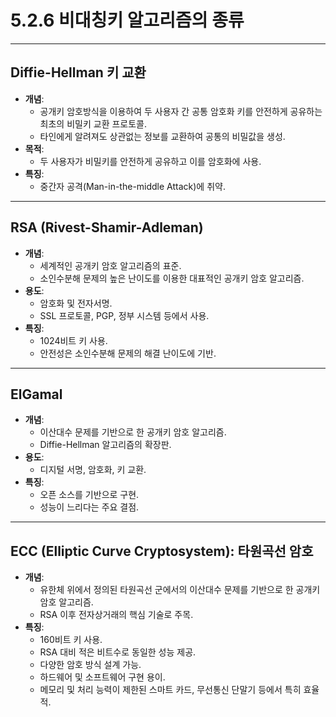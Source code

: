 # 5.2.6 비대칭키 알고리즘의 종류

---

## Diffie-Hellman 키 교환
- **개념**: 
  - 공개키 암호방식을 이용하여 두 사용자 간 공통 암호화 키를 안전하게 공유하는 최초의 비밀키 교환 프로토콜.
  - 타인에게 알려져도 상관없는 정보를 교환하여 공통의 비밀값을 생성.
- **목적**: 
  - 두 사용자가 비밀키를 안전하게 공유하고 이를 암호화에 사용.
- **특징**: 
  - 중간자 공격(Man-in-the-middle Attack)에 취약.

---

## RSA (Rivest-Shamir-Adleman)
- **개념**: 
  - 세계적인 공개키 암호 알고리즘의 표준.
  - 소인수분해 문제의 높은 난이도를 이용한 대표적인 공개키 암호 알고리즘.
- **용도**: 
  - 암호화 및 전자서명.
  - SSL 프로토콜, PGP, 정부 시스템 등에서 사용.
- **특징**: 
  - 1024비트 키 사용.
  - 안전성은 소인수분해 문제의 해결 난이도에 기반.

---

## ElGamal
- **개념**: 
  - 이산대수 문제를 기반으로 한 공개키 암호 알고리즘.
  - Diffie-Hellman 알고리즘의 확장판.
- **용도**: 
  - 디지털 서명, 암호화, 키 교환.
- **특징**: 
  - 오픈 소스를 기반으로 구현.
  - 성능이 느리다는 주요 결점.

---

## ECC (Elliptic Curve Cryptosystem): 타원곡선 암호
- **개념**: 
  - 유한체 위에서 정의된 타원곡선 군에서의 이산대수 문제를 기반으로 한 공개키 암호 알고리즘.
  - RSA 이후 전자상거래의 핵심 기술로 주목.
- **특징**: 
  - 160비트 키 사용.
  - RSA 대비 적은 비트수로 동일한 성능 제공.
  - 다양한 암호 방식 설계 가능.
  - 하드웨어 및 소프트웨어 구현 용이.
  - 메모리 및 처리 능력이 제한된 스마트 카드, 무선통신 단말기 등에서 특히 효율적.
